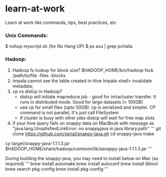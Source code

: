 # learn-at-work
Learn at work like commands, tips, best practices, etc

### Unix Commands:

$ nohup myscript.sh  (for No Hang UP)
$ ps axu | grep pchalla

### Hadoop:
1. Hadoop fs lookup for block size?
    $HADOOP_HOME/bin/hadoop fsck /path/to/file -files -blocks
2. Impala cannot see the table created in Hive
    Impala-shell> invalidate metadata;
3. cp vs distcp in Hadoop?
    - distcp will initiate mapreduce job - good for intracluster transfer. It runs in distributed mode. Good for large datasets (> 100GB)
    - use cp for small files (upto 50GB). cp is serialized and simpler. CP command is not parallel, It's just call FileSystem
    - if cluster is busy with other jobs distcp will wait for free map slots
4. if your hive query fails on snappy data on MacBook with message as "java.lang.UnsatisfiedLinkError: no snappyjava in java.library.path"
  '''
  git clone https://github.com/xerial/snappy-java.git
  cd snappy-java
  make

  cp target/snappy-java-1.1.1.3.jar $HADOOP_HOME/share/hadoop/common/lib/asnappy-java-1.1.1.3.jar
  '''

  During building the snappy-java, you may need to install below on Mac (as required)
  '''
  brew install automake
  brew install autoconf
  brew install libtool
  brew search pkg-config
  brew install pkg-config
  '''
